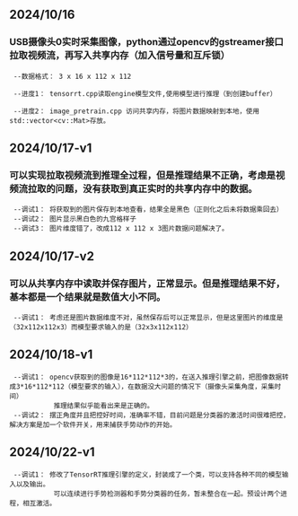 ## 2024/10/16
### USB摄像头0实时采集图像，python通过opencv的gstreamer接口拉取视频流，再写入共享内存（加入信号量和互斥锁） 
     --数据格式： 3 x 16 x 112 x 112

     --进度1： tensorrt.cpp读取engine模型文件,使用模型进行推理（到创建buffer）

     --进度2： image_pretrain.cpp 访问共享内存，将图片数据映射到本地，使用std::vector<cv::Mat>存放。

## 2024/10/17-v1

###  可以实现拉取视频流到推理全过程，但是推理结果不正确，考虑是视频流拉取的问题，没有获取到真正实时的共享内存中的数据。
     --调试1： 将获取到的图片保存到本地查看，结果全是黑色（正则化之后未将数据乘回去）
     --调试2： 图片显示黑白色的九宫格样子
     --调试3： 图片维度错了，改成112 x 112 x 3图片数据问题解决了。
     
## 2024/10/17-v2
### 可以从共享内存中读取并保存图片，正常显示。但是推理结果不好，基本都是一个结果就是数值大小不同。
     --调试1： 考虑还是图片数据维度不对，虽然保存后可以正常显示，但是这里图片的维度是（32x112x112x3）而模型要求输入的是（32x3x112x112）

## 2024/10/18-v1
     --调试1： opencv获取到的图像是16*112*112*3的，在送入推理引擎之前，把图像数据转成3*16*112*112（模型要求的输入），在数据没大问题的情况下（摄像头采集角度，采集时间）
               推理结果似乎能看出来是正确的。
     --调试2： 摆正角度并且把控好时间，准确率不错，目前问题是分类器的激活时间很难把控，解决方案是加一个软件开关，用来捕获手势动作的开始。

## 2024/10/22-v1
     --调试1： 修改了TensorRT推理引擎的定义，封装成了一个类，可以支持各种不同的模型输入以及输出。
               可以连续进行手势检测器和手势分类器的任务，暂未整合在一起。预设计两个进程，相互激活。
